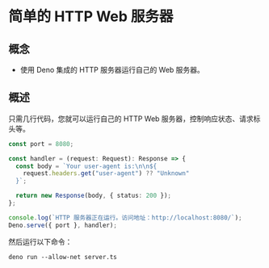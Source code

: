 # 简单的 HTTP Web 服务器

## 概念

- 使用 Deno 集成的 HTTP 服务器运行自己的 Web 服务器。

## 概述

只需几行代码，您就可以运行自己的 HTTP Web 服务器，控制响应状态、请求标头等。

```ts title="server.ts"
const port = 8080;

const handler = (request: Request): Response => {
  const body = `Your user-agent is:\n\n${
    request.headers.get("user-agent") ?? "Unknown"
  }`;

  return new Response(body, { status: 200 });
};

console.log(`HTTP 服务器正在运行。访问地址：http://localhost:8080/`);
Deno.serve({ port }, handler);
```

然后运行以下命令：

```shell
deno run --allow-net server.ts
```
